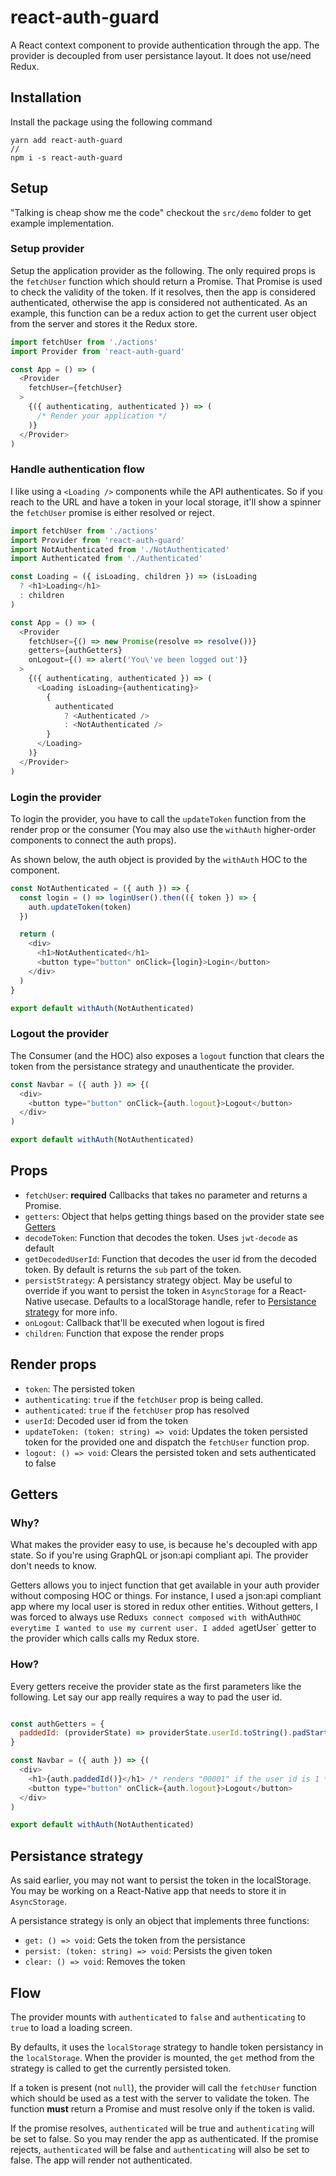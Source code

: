 # react-auth-guard

A React context component to provide authentication through the app. The provider is decoupled from user persistance layout. It does not use/need Redux.

## Installation

Install the package using the following command

```shell
yarn add react-auth-guard
//
npm i -s react-auth-guard
```

## Setup

"Talking is cheap show me the code" checkout the `src/demo` folder to get example implementation.

### Setup provider

Setup the application provider as the following. The only required props is the `fetchUser` function which should return a Promise. That Promise is used to check the validity of the token. If it resolves, then the app is considered authenticated, otherwise the app is considered not authenticated. As an example, this function can be a redux action to get the current user object from the server and stores it the Redux store.

```js
import fetchUser from './actions'
import Provider from 'react-auth-guard'

const App = () => (
  <Provider
    fetchUser={fetchUser}
  >
    {({ authenticating, authenticated }) => (
      /* Render your application */
    )}
  </Provider>
)
```

### Handle authentication flow

I like using a `<Loading />` components while the API authenticates. So if you reach to the URL and have a token in your local storage, it'll show a spinner the `fetchUser` promise is either resolved or reject.
```js
import fetchUser from './actions'
import Provider from 'react-auth-guard'
import NotAuthenticated from './NotAuthenticated'
import Authenticated from './Authenticated'

const Loading = ({ isLoading, children }) => (isLoading
  ? <h1>Loading</h1>
  : children
)

const App = () => (
  <Provider
    fetchUser={() => new Promise(resolve => resolve())}
    getters={authGetters}
    onLogout={() => alert('You\'ve been logged out')}
  >
    {({ authenticating, authenticated }) => (
      <Loading isLoading={authenticating}>
        {
          authenticated
            ? <Authenticated />
            : <NotAuthenticated />
        }
      </Loading>
    )}
  </Provider>
)
```

### Login the provider

To login the provider, you have to call the `updateToken` function from the render prop or the consumer (You may also use the `withAuth` higher-order components to connect the auth props).

As shown below, the auth object is provided by the `withAuth` HOC to the component.

```js
const NotAuthenticated = ({ auth }) => {
  const login = () => loginUser().then(({ token }) => {
    auth.updateToken(token)
  })

  return (
    <div>
      <h1>NotAuthenticated</h1>
      <button type="button" onClick={login}>Login</button>
    </div>
  )
}

export default withAuth(NotAuthenticated)
```

### Logout the provider

The Consumer (and the HOC) also exposes a `logout` function that clears the token from the persistance strategy and unauthenticate the provider.

```js
const Navbar = ({ auth }) => {(
  <div>
    <button type="button" onClick={auth.logout}>Logout</button>
  </div>
)

export default withAuth(NotAuthenticated)
```

## Props

- `fetchUser`: **required** Callbacks that takes no parameter and returns a Promise.
- `getters`: Object that helps getting things based on the provider state see [Getters](#getters)
- `decodeToken`: Function that decodes the token. Uses `jwt-decode` as default
- `getDecodedUserId`: Function that decodes the user id from the decoded token. By default is returns the `sub` part of the token.
- `persistStrategy`: A persistancy strategy object. May be useful to override if you want to persist the token in `AsyncStorage` for a React-Native usecase. Defaults to a localStorage handle, refer to [Persistance strategy](#persistance-strategy) for more info.
- `onLogout`: Callback that'll be executed when logout is fired
- `children`: Function that expose the render props

## Render props

- `token`: The persisted token
- `authenticating`: `true` if the `fetchUser` prop is being called.
- `authenticated`: `true` if the `fetchUser` prop has resolved
- `userId`: Decoded user id from the token
- `updateToken: (token: string) => void`: Updates the token persisted token for the provided one and dispatch the `fetchUser` function prop.
- `logout: () => void`: Clears the persisted token and sets authenticated to false

## Getters

### Why?
What makes the provider easy to use, is because he's decoupled with app state. So if you're using GraphQL or json:api compliant api. The provider don't needs to know.

Getters allows you to inject function that get available in your auth provider without composing HOC or things. For instance, I used a json:api compliant app where my local user is stored in redux other entities. Without getters, I was forced to always use Redux`s connect composed with `withAuth` HOC everytime I wanted to use my current user. I added a `getUser` getter to the provider which calls calls my Redux store.

### How?

Every getters receive the provider state as the first parameters like the following. Let say our app really requires a way to pad the user id.

```js

const authGetters = {
  paddedId: (providerState) => providerState.userId.toString().padStart(5, '0')
}

const Navbar = ({ auth }) => {(
  <div>
    <h1>{auth.paddedId()}</h1> /* renders "00001" if the user id is 1 */
    <button type="button" onClick={auth.logout}>Logout</button>
  </div>
)

export default withAuth(NotAuthenticated)
```

## Persistance strategy

As said earlier, you may not want to persist the token in the localStorage. You may be working on a React-Native app that needs to store it in `AsyncStorage`.

A persistance strategy is only an object that implements three functions:

- `get: () => void`: Gets the token from the persistance
- `persist: (token: string) => void`: Persists the given token
- `clear: () => void`: Removes the token

## Flow

The provider mounts with `authenticated` to `false` and `authenticating` to `true` to load a loading screen.

By defaults, it uses the `localStorage` strategy to handle token persistancy in the `localStorage`. When the provider is mounted, the `get` method from the strategy is called to get the currently persisted token.

If a token is present (not `null`), the provider will call the `fetchUser` function which should be used as a test with the server to validate the token. The function **must** return a Promise and must resolve only if the token is valid.

If the promise resolves, `authenticated` will be true and `authenticating` will be set to false. So you may render the app as authenticated.
If the promise rejects, `authenticated` will be false and `authenticating` will also be set to false. The app will render not authenticated.
